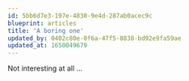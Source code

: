 ```yaml
---
id: 5bb6d7e3-197e-4830-9e4d-287ab0acec9c
blueprint: articles
title: 'A boring one'
updated_by: 0402c80e-0f6a-47f5-8838-bd92e9fa59ae
updated_at: 1650049679
---
```

Not interesting at all ...